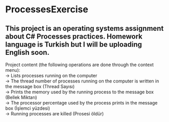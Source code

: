 # ProcessesExercise
## This project is an operating systems assignment about C# Processes practices. Homework language is Turkish but I will be uploading English soon. </br>
Project content (the following operations are done through the context menu): </br>
-> Lists processes running on the computer <br>
-> The thread number of processes running on the computer is written in the message box (Thread Sayısı) </br>
-> Prints the memory used by the running process to the message box (Bellek Miktarı) </br>
-> The processor percentage used by the process prints in the message box (İşlemci yüzdesi) </br>
-> Running processes are killed (Prosesi öldür)
